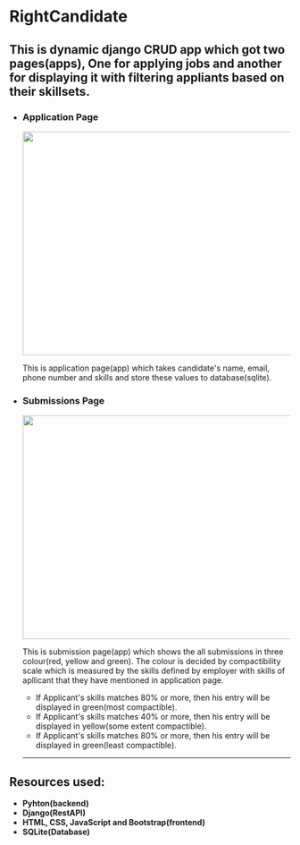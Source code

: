 # RightCandidate

## This is dynamic django CRUD app which got two pages(apps), One for applying jobs and another for displaying it with filtering appliants based on their skillsets.


- ### Application Page

  <image src="applications.JPG" height=400 width=600>
  
  This is application page(app) which takes candidate's name, email, phone number and skills and store these values to database(sqlite).
  
  
- ### Submissions Page

  <image src="submissions.JPG" height=400 width=600>  
  
  This is submission page(app) which shows the all submissions in three colour(red, yellow and green). The colour is decided by compactibility scale which is measured by the skills defined by employer with skills of apllicant that they have mentioned in application page.
  
  - If Applicant's skills matches 80% or more, then his entry will be displayed in green(most compactible).
  - If Applicant's skills matches 40% or more, then his entry will be displayed in yellow(some extent compactible).
  - If Applicant's skills matches 80% or more, then his entry will be displayed in green(least compactible).
  
  ---
  
## Resources used:
  - **Pyhton(backend)**
  - **Django(RestAPI)**
  - **HTML, CSS, JavaScript and Bootstrap(frontend)**
  - **SQLite(Database)**
